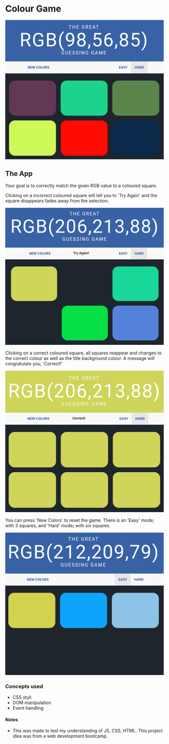 # Colour Game

![Colour Game Demo Pic](screenshot/Demo.png "Color Game!")

## The App

Your goal is to correctly match the given RGB value to a coloured square. 

Clicking on a incorrect coloured square will tell you to 'Try Again' and the square disappears
fades away from the selection. 

![Colour Game Demo Pic](screenshot/DemoIncorrect.png "Color Game!")

Clicking on a correct coloured square, all squares reappear and 
changes to the correct colour as well as the title background colour. A message will congratulate 
you, 'Correct!'

![Colour Game Demo Pic](screenshot/DemoCorrect.png "Color Game!")

You can press 'New Colors' to reset the game. There is an 'Easy' mode; with 3 squares, and 'Hard' 
mode; with six squares.

![Colour Game Demo Pic](screenshot/DemoEasy.png "Color Game!")

### Concepts used

* CSS styli
* DOM manipulation
* Event handling

#### Notes

* This was made to test my understanding of JS, CSS, HTML. This project idea was from a web development bootcamp.


